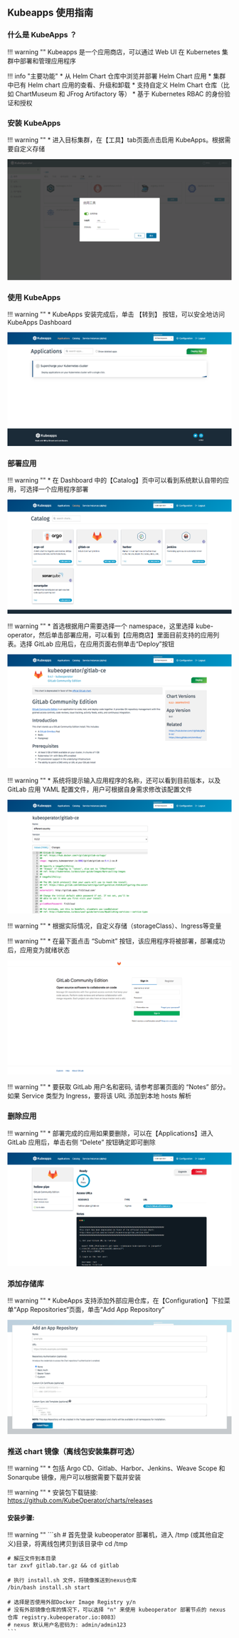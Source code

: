 ## Kubeapps 使用指南

### 什么是 KubeApps ？

!!! warning ""
    Kubeapps 是一个应用商店，可以通过 Web UI 在 Kubernetes 集群中部署和管理应用程序

!!! info "主要功能"
    * 从 Helm Chart 仓库中浏览并部署 Helm Chart 应用
    * 集群中已有 Helm chart 应用的查看、升级和卸载
    * 支持自定义 Helm Chart 仓库（比如 ChartMuseum 和 JFrog Artifactory 等）
    * 基于 Kubernetes RBAC 的身份验证和授权

### 安装 KubeApps

!!! warning ""
    * 进入目标集群，在【工具】tab页面点击启用 KubeApps。根据需要自定义存储

![kubeapps-2](../img/guidelines/kubeapps/kubeapps-2.png)

### 使用 KubeApps

!!! warning ""
    * KubeApps 安装完成后，单击 【转到】 按钮，可以安全地访问 KubeApps Dashboard

![kubeapps-3](../img/guidelines/kubeapps/kubeapps-3.png)

### 部署应用

!!! warning ""
    * 在 Dashboard 中的【Catalog】页中可以看到系统默认自带的应用，可选择一个应用程序部署

![kubeapps-4](../img/guidelines/kubeapps/kubeapps-4.png)


!!! warning ""
    * 首选根据用户需要选择一个 namespace，这里选择 kube-operator，然后单击部署应用，可以看到【应用商店】里面目前支持的应用列表。选择 GitLab 应用后，在应用页面右侧单击“Deploy”按钮

![gitlab-1](../img/guidelines/kubeapps/gitlab-1.png)

!!! warning ""
    * 系统将提示输入应用程序的名称，还可以看到目前版本，以及 GitLab 应用 YAML 配置文件，用户可根据自身需求修改该配置文件

![gitlab-2](../img/guidelines/kubeapps/gitlab-2.png)

!!! warning ""
    * 根据实际情况，自定义存储（storageClass）、Ingress等变量

!!! warning ""
    * 在最下面点击 “Submit” 按钮，该应用程序将被部署，部署成功后，应用变为就绪状态

![gitlab-3](../img/guidelines/kubeapps/gitlab-3.png)

!!! warning ""
    * 要获取 GitLab 用户名和密码, 请参考部署页面的 “Notes” 部分。如果 Service 类型为 Ingress，要将该 URL 添加到本地 hosts 解析

### 删除应用

!!! warning ""
    * 部署完成的应用如果要删除，可以在【Applications】进入 GitLab 应用后，单击右侧 “Delete” 按钮确定即可删除

![gitlab-4](../img/guidelines/kubeapps/gitlab-4.png)

### 添加存储库

!!! warning ""
    * KubeApps 支持添加外部应用仓库，在【Configuration】下拉菜单“App Repositories“页面，单击“Add App Repository”

![kubeapps-5](../img/guidelines/kubeapps/kubeapps-5.png)

### 推送 chart 镜像（离线包安装集群可选）

!!! warning ""
    * 包括 Argo CD、Gitlab、Harbor、Jenkins、Weave Scope 和 Sonarqube 镜像，用户可以根据需要下载并安装

!!! warning ""
    * 安装包下载链接: https://github.com/KubeOperator/charts/releases

#### 安装步骤:

!!! warning ""
    ```sh
    # 首先登录 kubeoperator 部署机，进入 /tmp (或其他自定义)目录，将离线包拷贝到该目录中
    cd /tmp

    # 解压文件到本目录
    tar zxvf gitlab.tar.gz && cd gitlab

    # 执行 install.sh 文件，将镜像推送到nexus仓库
    /bin/bash install.sh start

    # 选择是否使用外部Docker Image Registry y/n
    # 没有外部镜像仓库的情况下，可以选择 "n" 来使用 kubeoperator 部署节点的 nexus 仓库 registry.kubeoperator.io:8083）
    # nexus 默认用户名密码为: admin/admin123
    ```
